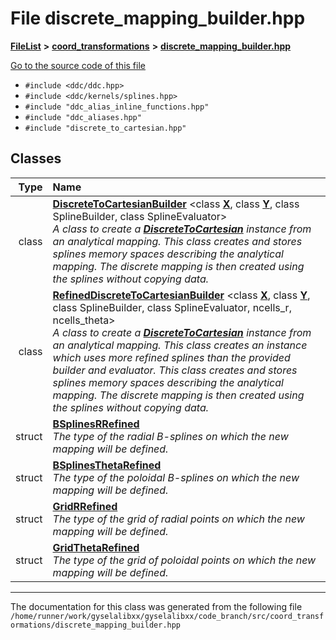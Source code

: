 

# File discrete\_mapping\_builder.hpp



[**FileList**](files.md) **>** [**coord\_transformations**](dir_67161c4ffadea73fddf46ea451c2f62c.md) **>** [**discrete\_mapping\_builder.hpp**](discrete__mapping__builder_8hpp.md)

[Go to the source code of this file](discrete__mapping__builder_8hpp_source.md)



* `#include <ddc/ddc.hpp>`
* `#include <ddc/kernels/splines.hpp>`
* `#include "ddc_alias_inline_functions.hpp"`
* `#include "ddc_aliases.hpp"`
* `#include "discrete_to_cartesian.hpp"`















## Classes

| Type | Name |
| ---: | :--- |
| class | [**DiscreteToCartesianBuilder**](classDiscreteToCartesianBuilder.md) &lt;class [**X**](structX.md), class [**Y**](structY.md), class SplineBuilder, class SplineEvaluator&gt;<br>_A class to create a_ [_**DiscreteToCartesian**_](classDiscreteToCartesian.md) _instance from an analytical mapping. This class creates and stores splines memory spaces describing the analytical mapping. The discrete mapping is then created using the splines without copying data._ |
| class | [**RefinedDiscreteToCartesianBuilder**](classRefinedDiscreteToCartesianBuilder.md) &lt;class [**X**](structX.md), class [**Y**](structY.md), class SplineBuilder, class SplineEvaluator, ncells\_r, ncells\_theta&gt;<br>_A class to create a_ [_**DiscreteToCartesian**_](classDiscreteToCartesian.md) _instance from an analytical mapping. This class creates an instance which uses more refined splines than the provided builder and evaluator. This class creates and stores splines memory spaces describing the analytical mapping. The discrete mapping is then created using the splines without copying data._ |
| struct | [**BSplinesRRefined**](structRefinedDiscreteToCartesianBuilder_1_1BSplinesRRefined.md) <br>_The type of the radial B-splines on which the new mapping will be defined._  |
| struct | [**BSplinesThetaRefined**](structRefinedDiscreteToCartesianBuilder_1_1BSplinesThetaRefined.md) <br>_The type of the poloidal B-splines on which the new mapping will be defined._  |
| struct | [**GridRRefined**](structRefinedDiscreteToCartesianBuilder_1_1GridRRefined.md) <br>_The type of the grid of radial points on which the new mapping will be defined._  |
| struct | [**GridThetaRefined**](structRefinedDiscreteToCartesianBuilder_1_1GridThetaRefined.md) <br>_The type of the grid of poloidal points on which the new mapping will be defined._  |



















































------------------------------
The documentation for this class was generated from the following file `/home/runner/work/gyselalibxx/gyselalibxx/code_branch/src/coord_transformations/discrete_mapping_builder.hpp`

